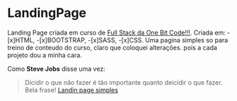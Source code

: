 # LandingPage
 Landing Page criada em curso de [Full Stack da One Bit Code!!!](https://go.hotmart.com/J67221785V).
 Criada em: 
 -[x]HTML, 
 -[x]BOOTSTRAP, 
 -[x]SASS, 
 -[x]CSS.
 Uma pagina simples so para treino de conteudo do curso, claro que coloquei alterações. pois a cada projeto dou a minha cara.

Como **Steve Jobs** disse uma vez:
 >Dicidir o que não fazer é tão
 >importante quanto deicidir
 >o que fazer.
 Bela frase!
 [Landin page simples](https://silvanmiller.github.io/LandingPage/)
 

